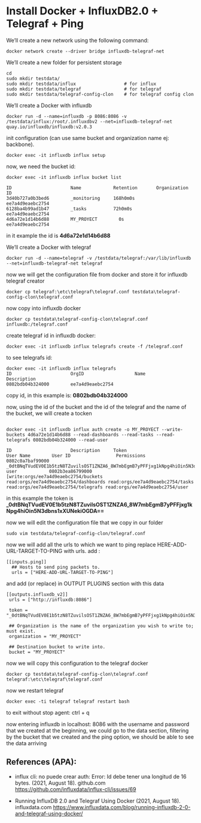# Install Docker + InfluxDB2.0 + Telegraf + Ping

We’ll create a new network using the following command:

```console
docker network create --driver bridge influxdb-telegraf-net
```

We’ll create a new folder for persistent storage
```console
cd
sudo mkdir testdata/
sudo mkdir testdata/influx                  # for influx
sudo mkdir testdata/telegraf                # for telegraf
sudo mkdir testdata/telegraf-config-clon    # for telegraf config clon
```
We’ll create a Docker with influxdb

```console
docker run -d --name=influxdb -p 8086:8086 -v  /testdata/influx:/root/.influxdbv2 --net=influxdb-telegraf-net quay.io/influxdb/influxdb:v2.0.3
```

init configuration (can use same bucket and organization name ej: backbone).

```console
docker exec -it influxdb influx setup
```

now, we need the bucket id:
```console
docker exec -it influxdb influx bucket list

ID                      Name            Retention       Organization ID
3d40b727a0b3bed6        _monitoring     168h0m0s        ee7a4d9eaebc2754
6128ba4b99ad1b47        _tasks          72h0m0s         ee7a4d9eaebc2754
4d6a72e1d14b6d88        MY_PROYECT        0s              ee7a4d9eaebc2754
```

in it example the id is **4d6a72e1d14b6d88**

We’ll create a Docker with telegraf

```console
docker run -d --name=telegraf -v /testdata/telegraf:/var/lib/influxdb --net=influxdb-telegraf-net telegraf
```

now we will get the configuration file from docker and store it for influxdb telegraf creator
```console
docker cp telegraf:\etc\telegraf\telegraf.conf testdata\telegraf-config-clon\telegraf.conf
```
now copy into influxdb docker
```console
docker cp testdata\telegraf-config-clon\telegraf.conf influxdb:/telegraf.conf
```

create telegraf id in influxdb docker:
```console
docker exec -it influxdb influx telegrafs create -f /telegraf.conf
```

to see telegrafs id:
```console
docker exec -it influxdb influx telegrafs
ID                      OrgID                   Name                    Description
0802bdb04b324000        ee7a4d9eaebc2754
```

copy id, in this example is:  **0802bdb04b324000**

now, using the id of the bucket and the id of the telegraf and the name of the bucket, we will create a tocken

```console

docker exec -it influxdb influx auth create -o MY_PROYECT --write-buckets 4d6a72e1d14b6d88 --read-dashboards --read-tasks --read-telegrafs 0802bdb04b324000 --read-user

ID                      Description     Token                                                                       User Name        User ID                 Permissions
0802c0a7baf99000                        _0dtBNqTVudEV0E1b5tzN8TZuvilsOST1ZNZA6_8W7mbEgmB7yPFFjxg1kNpg4hiOin5N3dbns1xXUNekiOGDA==     user            0802b3ea86799000        [write:orgs/ee7a4d9eaebc2754/buckets read:orgs/ee7a4d9eaebc2754/dashboards read:orgs/ee7a4d9eaebc2754/tasks read:orgs/ee7a4d9eaebc2754/telegrafs read:orgs/ee7a4d9eaebc2754/user
```

in this example the token is **_0dtBNqTVudEV0E1b5tzN8TZuvilsOST1ZNZA6_8W7mbEgmB7yPFFjxg1kNpg4hiOin5N3dbns1xXUNekiOGDA==**


now we will edit the configuration file that we copy in our folder

```console
sudo vim testdata/telegraf-config-clon/telegraf.conf
```

now we will add all the urls to which we want to ping replace HERE-ADD-URL-TARGET-TO-PING with urls.
add :
```console
[[inputs.ping]]
  ## Hosts to send ping packets to.
  urls = ["HERE-ADD-URL-TARGET-TO-PING"]
```

and add (or replace) in OUTPUT PLUGINS section with this data
```console
[[outputs.influxdb_v2]]
 urls = ["http://influxdb:8086"]

 token = "_0dtBNqTVudEV0E1b5tzN8TZuvilsOST1ZNZA6_8W7mbEgmB7yPFFjxg1kNpg4hiOin5N3dbns1xXUNekiOGDA=="
 
 ## Organization is the name of the organization you wish to write to; must exist.
 organization = "MY_PROYECT"
 
 ## Destination bucket to write into.
 bucket = "MY_PROYECT"
```

now we will copy this configuration to the telegraf docker

```console
docker cp testdata\telegraf-config-clon\telegraf.conf telegraf:\etc\telegraf\telegraf.conf 
```
now we restart telegraf
```console
docker exec -ti telegraf telegraf restart bash
```
to exit without stop agent: ctrl + q

now entering influxdb in localhost: 8086 with the username and password that we created at the beginning, we could go to the data section, filtering by the bucket that we created and the ping option, we should be able to see the data arriving

## References (APA):
- influx cli: no puede crear auth: Error: Id debe tener una longitud de 16 bytes. (2021, August 18). github.com
https://github.com/influxdata/influx-cli/issues/69

- Running InfluxDB 2.0 and Telegraf Using Docker (2021, August 18). influxdata.com
https://www.influxdata.com/blog/running-influxdb-2-0-and-telegraf-using-docker/